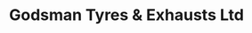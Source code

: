 ---
title: "Godsman Tyres & Exhausts Ltd"
url: /tain/godsman-tyres-and-exhausts-ltd/
shop: car repair
---